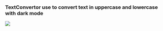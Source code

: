 <h3>TextConvertor use to convert text in uppercase and lowercase with dark mode </h3>
<img src="https://github.com/Manpreetmeen/TextConvertor/assets/155131920/89baaacf-b1d3-44e4-9412-fdf5ca9b2476">
